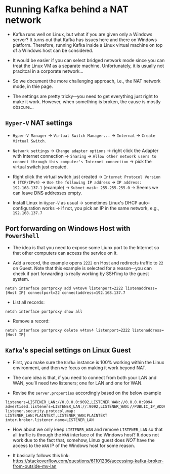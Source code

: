 # Running Kafka behind a NAT network

* Kafka runs well on Linux, but what if you are given only a Windows server? It turns out that Kafka has issues here and there on Windows platform. Therefore, running
Kafka inside a Linux virtual machine on top of a Windows host can be considered.

* It would be easier if you can select bridged network mode since you can treat the Linux VM as a separate machine.
Unfortunately, it is usually not pracitcal in a corporate network... 

* So we document the more challenging approach, i.e., the NAT network mode, in thie page.

* The settings are pretty tricky--you need to get everything just right to make it work. However, when something is 
broken, the cause is mostly obscure...

## `Hyper-V` NAT settings

* `Hyper-V Manager` -> `Virtual Switch Manager...` -> `Internal` -> `Create Virtual Switch`.

* `Network settings` -> `Change adapter options` -> right click the Adapter with Internet connection -> `Sharing` -> `Allow other network users to connect through this computer's Internet connection` -> pick the virtual switch just created.

* Right click the virtual switch just created -> `Internet Protocol Version 4 (TCP/IPv4)` -> `Use the following IP address` -> `IP address: 192.168.137.1` (example) -> `Subnet mask: 255.255.255.0` -> Seems we can leave DNS addresses empty.

* Install Linux in `Hyper-V` as usual -> sometimes Linux's DHCP auto-configuration works -> if not, you pick an IP in the same network, e.g., `192.168.137.7`

## Port forwarding on Windows Host with `PowerShell`

* The idea is that you need to expose some Liunx port to the Internet so that other computers can access the service on it.

* Add a record, the example opens `2222` on Host and redirects traffic to `22` on Guest. Note that this example is selected for
a reason--you can check if port forwarding is really working by SSH'ing to the guest system.
```
netsh interface portproxy add v4tov4 listenport=2222 listenaddress=[Host IP] connectport=22 connectaddress=192.168.137.7
```

* List all records:
```
netsh interface portproxy show all
```

* Remove a record:
```
netsh interface portproxy delete v4tov4 listenport=2222 listenaddress=[Host IP]
```

## `Kafka`'s special settings on Linux Guest

* First, you make sure the `Kafka` instance is 100% working within the Linux environment, and then
we focus on making it work beyond NAT.

* The core idea is that, if you need to connect from both your LAN and WAN, you'll need two listeners; one for LAN and one for WAN.

* Revise the `server.properties` accordingly based on the below example
```
listeners=LISTENER_LAN://0.0.0.0:9092,LISTENER_WAN://0.0.0.0:9094
advertised.listeners=LISTENER_LAN://:9092,LISTENER_WAN://PUBLIC_IP_ADDRESS_HERE:9094
listener.security.protocol.map: LISTENER_LAN:PLAINTEXT,LISTENER_WAN:PLAINTEXT
inter.broker.listener.name=LISTENER_LAN
```

* How about we only keep `LISTENER_WAN` and remove `LISTENER_LAN` so that all traffic is through the `WAN` interface
of the Windows host? It does not work due to the fact that, somehow, Linux guest does *NOT* have the access to the 
`WAN` IP of the Windows host for some reason.

* It basically follows this link: https://stackoverflow.com/questions/61101236/accessing-kafka-broker-from-outside-my-lan

